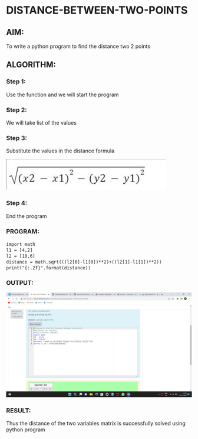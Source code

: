 # DISTANCE-BETWEEN-TWO-POINTS

## AIM:
To write a python program to find the distance two 2 points
## ALGORITHM:
### Step 1: 
Use the function and we will start the program
### Step 2:
We will take list of the values 
### Step 3: 
Substitute the values in the distance formula 

 ![formula](./images/formula.jpg)
 
### Step 4: 
End the program
### PROGRAM:
```
import math 
l1 = [4,2]
l2 = [10,6]
distance = math.sqrt(((l2[0]-l1[0])**2)+((l2[1]-l1[1])**2))
print("{:.2f}".format(distance))
```  
### OUTPUT:
![OUTPUT](./images/disvariable.png)

### RESULT:
Thus the distance of the two variables matrix is successfully solved using python program
